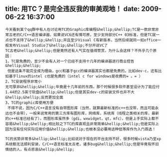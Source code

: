 title: 用TC？是完全违反我的审美观地！
date: 2009-06-22 16:37:00
---

    今天看到某个qq群中有人在讨论用TC的Graphic库编程&hellip;&hellip;TC是一款非常非常古老的C/C++语言编译器，如果说VC6还有情可原，至少支持部分C++ 03标准，但是TC就一点也不支持了&hellip;&hellip;并且至少Visual C有新版本，当然后续就同一如office一般发布Visual Studio了&hellip;&hellip;不分开说VC了
    TC古老&hellip;&hellip;但是竟然还有人气实在值得赞赏，为什么会这样？不外乎几个原因：
    1，TC是免费的，至少不会有人对一个已经不支持十几年的编译器进行商业控告&hellip;&hellip;
     但是这条不能完全成为理由，gcc和基于gcc的编译器其实也都是免费的，比如dev-c，还有比如基于linux的intel c也是免费的（intel c for windows是收费的= 。= ）
    2，TC安装程序非常小
    无可厚非&hellip;&hellip;毕竟是十几年前的东西，那个时候很多软件甚至设计为了能应付1.44的2.5英寸软盘&hellip;&hellip;但是其实dev-c的安装文件也并不大&hellip;&hellip;反而更加全面
    3，TC的graphic库使用方便
     不得不说，因为C/C++语言没有自带图形库（当然，就算最新标准的c++也没带，而且可能永远也不会带），一般来说常用的第三方库有图形库，网络库，系统库（线程之类相关的库，最新的c++标准已经有了），而图形库虽然多（gdi，wxwidget，qt，mfc），但是上手实际上都不容易&hellip;&hellip;相比较之下TC的库直观且非常简单&hellip;&hellip;但是实际上因为没有任何实际应用价值&hellip;&hellip;也根本没必要用这种低等库作为入门首选！

    TC的劣势非常多&hellip;&hellip;比如说对于现在的平台支持不好，很多时候vista乃至xp系统都无法顺利安装，C/C++语言标准太古老，诸多bug&hellip;&hellip;但是毕竟有怀旧情结的人，有点悲哀&hellip;&hellip;
